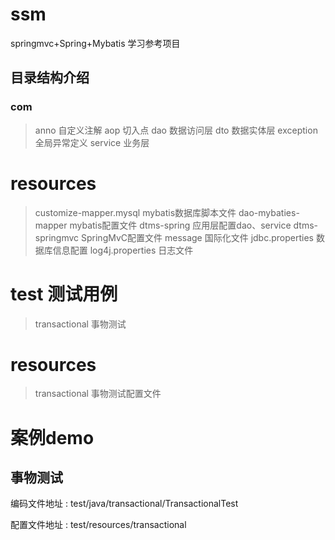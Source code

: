# ssm
springmvc+Spring+Mybatis 学习参考项目

## 目录结构介绍

### com
>   anno  自定义注解
>   aop   切入点
>   dao   数据访问层
>   dto   数据实体层
>   exception   全局异常定义
>   service     业务层

#   resources
>   customize-mapper.mysql  mybatis数据库脚本文件
>   dao-mybaties-mapper     mybatis配置文件
>   dtms-spring             应用层配置dao、service
>   dtms-springmvc          SpringMvC配置文件
>   message                 国际化文件
>   jdbc.properties         数据库信息配置
>   log4j.properties        日志文件


# test  测试用例

>  transactional        事物测试

# resources
> transactional         事物测试配置文件


# 案例demo
## 事物测试

编码文件地址 : test/java/transactional/TransactionalTest

配置文件地址 : test/resources/transactional